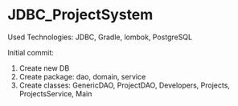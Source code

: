 # JDBC_ProjectSystem

Used Technologies: JDBC, Gradle, lombok, PostgreSQL


Initial commit: 
1. Create new DB 
2. Create package: dao, domain, service
3. Create classes: GenericDAO, ProjectDAO, Developers, Projects, ProjectsService, Main

